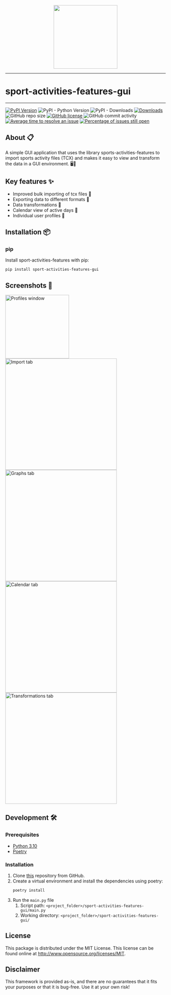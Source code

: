 <p align="center">
  <img width="200" src="https://raw.githubusercontent.com/firefly-cpp/sport-activities-features-gui/main/.github/logo/sport_activities.png">
</p>

---

# sport-activities-features-gui

---

[![PyPI Version](https://img.shields.io/pypi/v/sport-activities-features-gui.svg)](https://pypi.python.org/pypi/sport-activities-features-gui)
![PyPI - Python Version](https://img.shields.io/pypi/pyversions/sport-activities-features-gui.svg)
![PyPI - Downloads](https://img.shields.io/pypi/dm/sport-activities-features-gui.svg)
[![Downloads](https://pepy.tech/badge/sport-activities-features-gui)](https://pepy.tech/project/sport-activities-features-gui)
![GitHub repo size](https://img.shields.io/github/repo-size/firefly-cpp/sport-activities-features-gui?style=flat-square)
[![GitHub license](https://img.shields.io/github/license/firefly-cpp/sport-activities-features-gui.svg)](https://github.com/firefly-cpp/sport-activities-features-gui/blob/master/LICENSE)
![GitHub commit activity](https://img.shields.io/github/commit-activity/w/firefly-cpp/sport-activities-features-gui.svg)
[![Average time to resolve an issue](http://isitmaintained.com/badge/resolution/firefly-cpp/sport-activities-features-gui.svg)](http://isitmaintained.com/project/firefly-cpp/sport-activities-features-gui "Average time to resolve an issue")
[![Percentage of issues still open](http://isitmaintained.com/badge/open/firefly-cpp/sport-activities-features-gui.svg)](http://isitmaintained.com/project/firefly-cpp/sport-activities-features-gui "Percentage of issues still open")

## About 📋
A simple GUI application that uses the library sports-activities-features to import sports activity files (TCX) and makes it easy to view and transform the data in a GUI environment. 🖥️🔄

## Key features ✨
- Improved bulk importing of tcx files 📁
- Exporting data to different formats 💾
- Data transformations 🔄
- Calendar view of active days 📅
- Individual user profiles 👤

## Installation 📦
### pip
Install sport-activities-features with pip:

```sh
pip install sport-activities-features-gui
```

## Screenshots 📸
<p float="left">
  <img src="https://github.com/otiv33/sport-activities-features-gui/blob/main/screenshots/Screenshot_1.jpg?raw=true" alt="Profiles window" width="200"/>
  <img src="https://github.com/otiv33/sport-activities-features-gui/blob/main/screenshots/Screenshot_2.jpg?raw=true" alt="Import tab" width="350"/>
  <img src="https://github.com/otiv33/sport-activities-features-gui/blob/main/screenshots/Screenshot_3.jpg?raw=true" alt="Graphs tab" width="350"/>
  <img src="https://github.com/otiv33/sport-activities-features-gui/blob/main/screenshots/Screenshot_4.jpg?raw=true" alt="Calendar tab" width="350"/>
  <img src="https://github.com/otiv33/sport-activities-features-gui/blob/main/screenshots/Screenshot_5.jpg?raw=true" alt="Transformations tab" width="350"/>
</p>

## Development 🛠️
### Prerequisites
  - [Python 3.10](https://www.python.org/downloads/)
  - [Poetry](https://python-poetry.org/docs/#installation)

### Installation
1. Clone [this](https://github.com/firefly-cpp/sport-activities-features-gui) repository from GitHub.
2. Create a virtual environment and install the dependencies using poetry:
    ```bash
    poetry install
    ```
3. Run the `main.py` file
    1. Script path: `<project_folder>/sport-activities-features-gui/main.py`
    2. Working directory: `<project_folder>/sport-activities-features-gui/`

## License

This package is distributed under the MIT License. This license can be found online at <http://www.opensource.org/licenses/MIT>.

## Disclaimer

This framework is provided as-is, and there are no guarantees that it fits your purposes or that it is bug-free. Use it at your own risk!
